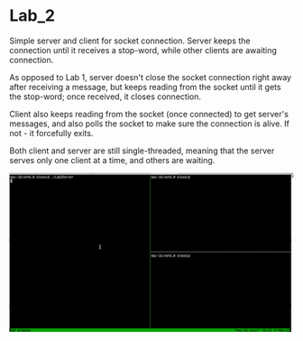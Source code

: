 # Lab_2

Simple server and client for socket connection. Server keeps the connection until it receives a stop-word, while other clients are awaiting connection. 

As opposed to Lab 1, server doesn't close the socket connection right away after receiving a message, but keeps reading from the socket until it gets the stop-word; once received, it closes connection.

Client also keeps reading from the socket (once connected) to get server's messages, and also polls the socket to make sure the connection is alive. If not - it forcefully exits.

Both client and server are still single-threaded, meaning that the server serves only one client at a time, and others are waiting.



![](../Screenshots/lab_2.gif)


